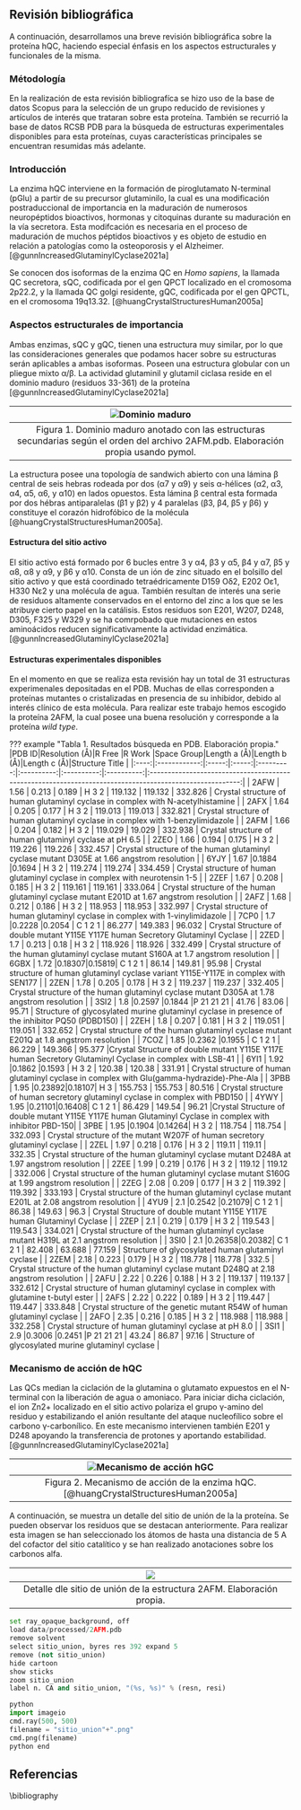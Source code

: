 ## Revisión bibliográfica

A continuación, desarrollamos una breve revisión bibliográfica sobre la proteína hQC, haciendo especial énfasis en los aspectos estructurales y funcionales de la misma.

### Métodología

En la realización de esta revisión bibliografíca se hizo uso de la base de datos Scopus para la selección de un grupo reducido de revisiones y artículos de interés que trataran sobre esta proteína. También se recurrió la base de datos RCSB PDB para la búsqueda de estructuras experimentales disponibles para esta proteínas, cuyas características principales se encuentran resumidas más adelante. 

### Introducción

La enzima hQC interviene en la formación de piroglutamato N-terminal (pGlu) a partir de su precursor glutaminilo, la cual es una modificación postraduccional de importancia en la maduración de  numerosos neuropéptidos bioactivos, hormonas y citoquinas durante su maduración en la vía secretora. Esta modifcación es necesaria en el proceso de maduración de muchos péptidos bioactivos y es objeto de estudio en relación a patologías como la osteoporosis y el Alzheimer. [@gunnIncreasedGlutaminylCyclase2021a]

Se conocen dos isoformas de la enzima QC en *Homo sapiens*, la llamada QC secretora, sQC, codificada por el gen QPCT localizado en el cromosoma 2p22.2, y la llamada QC golgi residente, gQC, codificada por el gen QPCTL, en el cromosoma 19q13.32. [@huangCrystalStructuresHuman2005a]


### Aspectos estructurales de importancia
 
Ambas enzimas, sQC y gQC, tienen una estructura muy similar, por lo que las consideraciones generales que podamos hacer sobre su estructuras serán aplicables a ambas isoformas. Poseen una estructura globular con un pliegue mixto α/β. La actividad glutaminil y glutamil ciclasa reside en el dominio maduro (residuos 33-361) de la proteína [@gunnIncreasedGlutaminylCyclase2021a]


|![Dominio maduro](images/dominio_maduro.png)|
|:--:|
|Figura 1. Dominio maduro anotado con las estructuras secundarias según el orden del archivo 2AFM.pdb. Elaboración propia usando pymol.| 

La estructura posee una topología de sandwich abierto con una lámina β central de seis hebras rodeada por dos (α7 y α9) y seis α-hélices  (α2, α3, α4, α5, α6, y α10) en lados opuestos. Esta lámina β central  esta formada por dos hébras antiparalelas (β1 y β2) y 4 paralelas (β3, β4, β5 y β6) y constituye el corazón hidrofóbico de la molécula [@huangCrystalStructuresHuman2005a].


#### Estructura del sitio activo

El sitio activo está formado por 6 bucles entre 3 y α4, β3 y α5, β4 y α7, β5 y α8, α8 y α9, y β6 y α10. Consta de un ión de zinc situado en el bolsillo del sitio activo y que está coordinado tetraédricamente D159 Oδ2, E202 Oε1, H330 Nε2 y una molécula de agua. También resultan de interés una serie de residuos altamente conservados en el entorno del zinc a los que se les atribuye cierto papel en la catálisis. Estos residuos son E201, W207, D248, D305, F325 y W329 y se ha comrpobado que mutaciones en estos aminoácidos reducen significativamente la actividad enzimática. [@gunnIncreasedGlutaminylCyclase2021a]

#### Estructuras experimentales disponibles

En el momento en que se realiza esta revisión hay un total de 31 estructuras experimenales depositadas en el PDB. Muchas de ellas corresponden a proteínas mutantes o cristalizadas en presencia de su inhibidor, debido al interés clínico de esta molécula. Para realizar este trabajo hemos escogido la proteína 2AFM, la cual posee una buena resolución y corresponde a la proteína *wild type*. 

??? example "Tabla 1. Resultados búsqueda en PDB. Elaboración propia."
	|PDB ID|Resolution (Å)|R Free |R Work |Space Group|Length a (Å)|Length b (Å)|Length c (Å)|Structure Title                                                                                          |
	|:----:|:------------:|:-----:|:-----:|:---------:|:----------:|:----------:|:----------:|:-------------------------------------------------------------------------------------------------------:|
	| 2AFW |     1.56     | 0.213 | 0.189 |   H 3 2   |  119.132   |  119.132   |  332.826   |             Crystal structure of human glutaminyl cyclase in complex with N-acetylhistamine             |
	| 2AFX |     1.64     | 0.205 | 0.177 |   H 3 2   |  119.013   |  119.013   |  332.821   |             Crystal structure of human glutaminyl cyclase in complex with 1-benzylimidazole             |
	| 2AFM |     1.66     | 0.204 | 0.182 |   H 3 2   |  119.029   |  19.029   |  332.938   |                         Crystal structure of human glutaminyl cyclase at pH 6.5                         |
	| 2ZEO |     1.66     | 0.194 | 0.175 |   H 3 2   |  119.226   |  119.226   |  332.457   |       Crystal structure of the human glutaminyl cyclase mutant D305E at 1.66 angstrom resolution        |
	| 6YJY |     1.67     |0.1884 |0.1694 |   H 3 2   |  119.274   |  119.274   |  334.459   |              Crystal structure of human glutaminyl cyclase in complex with neurotensin 1-5              |
	| 2ZEF |     1.67     | 0.208 | 0.185 |   H 3 2   |  119.161   |  119.161   |  333.064   |       Crystal structure of the human glutaminyl cyclase mutant E201D at 1.67 angstrom resolution        |
	| 2AFZ |     1.68     | 0.212 | 0.186 |   H 3 2   |  118.953   |  118.953   |  332.997   |             Crystal structure of human glutaminyl cyclase in complex with 1-vinylimidazole              |
	| 7CP0 |     1.7      |0.2228 |0.2054 |  C 1 2 1  |   86.277   |  149.383   |   96.032   |            Crystal Structure of double mutant Y115E Y117E human Secretory Glutaminyl Cyclase            |
	| 2ZED |     1.7      | 0.213 | 0.18  |   H 3 2   |  118.926   |  118.926   |  332.499   |        Crystal structure of the human glutaminyl cyclase mutant S160A at 1.7 angstrom resolution        |
	| 6GBX |     1.72     |0.18307|0.15819|  C 1 2 1  |   86.14    |   149.81   |   95.98    |        Crystal structure of human glutaminyl cyclase variant Y115E-Y117E in complex with SEN177         |
	| 2ZEN |     1.78     | 0.205 | 0.178 |   H 3 2   |  119.237   |  119.237   |  332.405   |       Crystal structure of the human glutaminyl cyclase mutant D305A at 1.78 angstrom resolution        |
	| 3SI2 |     1.8      |0.2597 |0.1844 |P 21 21 21 |   41.76    |   83.06    |   95.71    |     Structure of glycosylated murine glutaminyl cyclase in presence of the inhibitor PQ50 (PDBD150)     |
	| 2ZEH |     1.8      | 0.207 | 0.181 |   H 3 2   |  119.051   |  119.051   |  332.652   |        Crystal structure of the human glutaminyl cyclase mutant E201Q at 1.8 angstrom resolution        |
	| 7COZ |     1.85     |0.2362 |0.1955 |  C 1 2 1  |   86.229   |  149.366   |   95.377   |Crystal Structure of double mutant Y115E Y117E human Secretory Glutaminyl Cyclase in complex with LSB-41 |
	| 6YI1 |     1.92     |0.1862 |0.1593 |   H 3 2   |   120.38   |   120.38   |   331.91   |       Crystal structure of human glutaminyl cyclase in complex with Glu(gamma-hydrazide)-Phe-Ala        |
	| 3PBB |     1.95     |0.23892|0.18107|    H 3    |  155.753   |  155.753   |   80.516   |             Crystal structure of human secretory glutaminyl cyclase in complex with PBD150              |
	| 4YWY |     1.95     |0.21101|0.16408|  C 1 2 1  |   86.429   |   149.54   |   96.21    |Crystal Structure of double mutant Y115E Y117E human Glutaminyl Cyclase in complex with inhibitor PBD-150|
	| 3PBE |     1.95     |0.1904 |0.14264|   H 3 2   |  118.754   |  118.754   |  332.093   |               Crystal structure of the mutant W207F of human secretory glutaminyl cyclase               |
	| 2ZEL |     1.97     | 0.218 | 0.176 |   H 3 2   |   119.11   |   119.11   |   332.35   |       Crystal structure of the human glutaminyl cyclase mutant D248A at 1.97 angstrom resolution        |
	| 2ZEE |     1.99     | 0.219 | 0.176 |   H 3 2   |   119.12   |   119.12   |  332.006   |       Crystal structure of the human glutaminyl cyclase mutant S160G at 1.99 angstrom resolution        |
	| 2ZEG |     2.08     | 0.209 | 0.177 |   H 3 2   |  119.392   |  119.392   |  333.193   |       Crystal structure of the human glutaminyl cyclase mutant E201L at 2.08 angstrom resolution        |
	| 4YU9 |     2.1      |0.2542 |0.21079|  C 1 2 1  |   86.38    |   149.63   |    96.3    |                 Crystal Structure of double mutant Y115E Y117E human Glutaminyl Cyclase                 |
	| 2ZEP |     2.1      | 0.219 | 0.179 |   H 3 2   |  119.543   |  119.543   |  334.021   |        Crystal structure of the human glutaminyl cyclase mutant H319L at 2.1 angstrom resolution        |
	| 3SI0 |     2.1      |0.26358|0.20382|  C 1 2 1  |   82.408   |   63.688   |   77.159   |                           Structure of glycosylated human glutaminyl cyclase                            |
	| 2ZEM |     2.18     | 0.223 | 0.179 |   H 3 2   |  118.778   |  118.778   |   332.5    |       Crystal structure of the human glutaminyl cyclase mutant D248Q at 2.18 angstrom resolution        |
	| 2AFU |     2.22     | 0.226 | 0.188 |   H 3 2   |  119.137   |  119.137   |  332.612   |          Crystal structure of human glutaminyl cyclase in complex with glutamine t-butyl ester          |
	| 2AFS |     2.22     | 0.222 | 0.189 |   H 3 2   |  119.447   |  119.447   |  333.848   |                Crystal structure of the genetic mutant R54W of human glutaminyl cyclase                 |
	| 2AFO |     2.35     | 0.216 | 0.185 |   H 3 2   |  118.988   |  118.988   |  332.258   |                         Crystal structure of human glutaminyl cyclase at pH 8.0                         |
	| 3SI1 |     2.9      |0.3006 |0.2451 |P 21 21 21 |   43.24    |   86.87    |   97.16    |                           Structure of glycosylated murine glutaminyl cyclase                           |
 

### Mecanismo de acción de hQC

Las QCs median la ciclación de la glutamina o glutamato expuestos en el N-terminal con la liberación de agua o amoniaco. Para iniciar dicha ciclación, el ion Zn2+ localizado en el sitio activo polariza el grupo γ-amino del residuo y estabilizando el anión resultante del ataque nucleofílico sobre el carbono γ-carbonílico. En este mecanismo intervienen también E201 y D248 apoyando la transferencia de protones y aportando estabilidad. [@gunnIncreasedGlutaminylCyclase2021a]

|![Mecanismo de acción hGC](https://ars.els-cdn.com/content/image/1-s2.0-S104366181930413X-gr3_lrg.jpg)|
|:--:|
|Figura 2. Mecanismo de acción de la enzima hQC. [@huangCrystalStructuresHuman2005a]|

A continuación, se muestra un detalle del sitio de unión de la la proteína. Se pueden observar los residuos que se destacan anteriormente. Para realizar esta imagen se han seleccionado los átomos de hasta una distancia de 5 A del cofactor del sitio catalítico y se han realizado anotaciones sobre los carbonos alfa. 


|![](images/sitio_union.png)|
|:--:|
|Detalle dle sitio de unión de la estructura 2AFM. Elaboración propia. |

```python
set ray_opaque_background, off
load data/processed/2AFM.pdb
remove solvent
select sitio_union, byres res 392 expand 5
remove (not sitio_union)
hide cartoon
show sticks
zoom sitio_union
label n. CA and sitio_union, "(%s, %s)" % (resn, resi)

python
import imageio
cmd.ray(500, 500)
filename = "sitio_union"+".png"
cmd.png(filename)
python end
```

## Referencias
\bibliography
